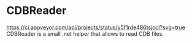# CDBReader
https://ci.appveyor.com/api/projects/status/y5f1rde486tsjocl?svg=true
CDBReader is a small .net helper that allows to read CDB files.
